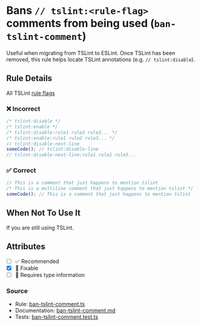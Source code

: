 # Bans `// tslint:<rule-flag>` comments from being used (`ban-tslint-comment`)

Useful when migrating from TSLint to ESLint. Once TSLint has been removed, this rule helps locate TSLint annotations (e.g. `// tslint:disable`).

## Rule Details

All TSLint [rule flags](https://palantir.github.io/tslint/usage/rule-flags/)

<!--tabs-->

### ❌ Incorrect

```js
/* tslint:disable */
/* tslint:enable */
/* tslint:disable:rule1 rule2 rule3... */
/* tslint:enable:rule1 rule2 rule3... */
// tslint:disable-next-line
someCode(); // tslint:disable-line
// tslint:disable-next-line:rule1 rule2 rule3...
```

### ✅ Correct

```js
// This is a comment that just happens to mention tslint
/* This is a multiline comment that just happens to mention tslint */
someCode(); // This is a comment that just happens to mention tslint
```

## When Not To Use It

If you are still using TSLint.

## Attributes

- [ ] ✅ Recommended
- [x] 🔧 Fixable
- [ ] 💭 Requires type information

### Source

<!-- markdownlint-disable MD044 -->

- Rule: [ban-tslint-comment.ts](https://github.com/typescript-eslint/typescript-eslint/blob/main/packages/eslint-plugin/src/rules/ban-tslint-comment.ts)
- Documentation: [ban-tslint-comment.md](https://github.com/typescript-eslint/typescript-eslint/blob/main/packages/eslint-plugin/docs/rules/ban-tslint-comment.md)
- Tests: [ban-tslint-comment.test.ts](https://github.com/typescript-eslint/typescript-eslint/blob/main/packages/eslint-plugin/tests/rules/ban-tslint-comment.test.ts)
<!-- markdownlint-enable MD044 -->
